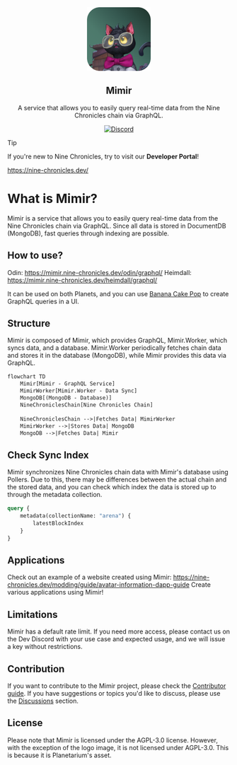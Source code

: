 <div align="center">
    <img src="./docs/assets/logo.png" width="144" />
    <h2>Mimir</h2>
    <p>A service that allows you to easily query real-time data from the Nine Chronicles chain via GraphQL.</p>

[![Discord](https://img.shields.io/discord/928926944937013338.svg?color=7289da&logo=discord&logoColor=white)][Discord]

</div>

[Discord]: https://planetarium.dev/discord

> [!TIP]
> If you're new to Nine Chronicles, try to visit our **Developer Portal**!
>
> https://nine-chronicles.dev/

# What is Mimir?

Mimir is a service that allows you to easily query real-time data from the Nine Chronicles chain via GraphQL.
Since all data is stored in DocumentDB (MongoDB), fast queries through indexing are possible.

## How to use?

Odin: https://mimir.nine-chronicles.dev/odin/graphql/
Heimdall: https://mimir.nine-chronicles.dev/heimdall/graphql/

It can be used on both Planets, and you can use [Banana Cake Pop](https://chillicream.com/docs/bananacakepop/v2/explore-the-ui) to create GraphQL queries in a UI.

## Structure

Mimir is composed of Mimir, which provides GraphQL, Mimir.Worker, which syncs data, and a database.
Mimir.Worker periodically fetches chain data and stores it in the database (MongoDB), while Mimir provides this data via GraphQL.

```mermaid
flowchart TD
    Mimir[Mimir - GraphQL Service]
    MimirWorker[Mimir.Worker - Data Sync]
    MongoDB[(MongoDB - Database)]
    NineChroniclesChain[Nine Chronicles Chain]

    NineChroniclesChain -->|Fetches Data| MimirWorker
    MimirWorker -->|Stores Data| MongoDB
    MongoDB -->|Fetches Data| Mimir
```

## Check Sync Index

Mimir synchronizes Nine Chronicles chain data with Mimir's database using Pollers.
Due to this, there may be differences between the actual chain and the stored data, and you can check which index the data is stored up to through the metadata collection.

```graphql
query {
    metadata(collectionName: "arena") {
        latestBlockIndex
    }
}
```

## Applications

Check out an example of a website created using Mimir: https://nine-chronicles.dev/modding/guide/avatar-information-dapp-guide
Create various applications using Mimir!

## Limitations

Mimir has a default rate limit.
If you need more access, please contact us on the Dev Discord with your use case and expected usage, and we will issue a key without restrictions.

## Contribution

If you want to contribute to the Mimir project, please check the [Contributor guide](CONTRIBUTING.md).
If you have suggestions or topics you'd like to discuss, please use the [Discussions](https://github.com/planetarium/mimir/discussions) section.

## License

Please note that Mimir is licensed under the AGPL-3.0 license. However, with the exception of the logo image, it is not licensed under AGPL-3.0. This is because it is Planetarium's asset.
